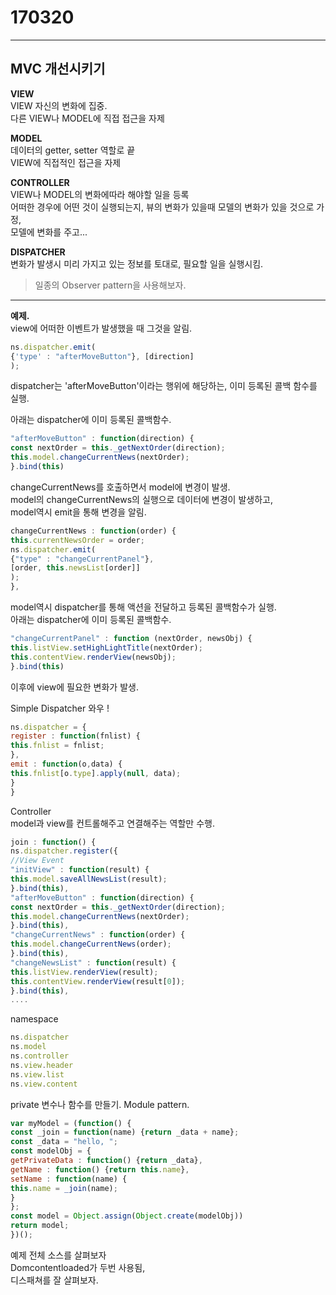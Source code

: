 170320
=====



----------

MVC 개선시키기
-----

**VIEW**  
VIEW 자신의 변화에 집중.  
다른 VIEW나 MODEL에 직접 접근을 자제  

**MODEL**  
데이터의 getter, setter 역할로 끝  
VIEW에 직접적인 접근을 자제  

**CONTROLLER**  
VIEW나 MODEL의 변화에따라 해야할 일을 등록  
어떠한 경우에 어떤 것이 실행되는지, 뷰의 변화가 있을때 모델의 변화가 있을 것으로 가정,  
모델에 변화를 주고...  

**DISPATCHER**  
변화가 발생시 미리 가지고 있는 정보를 토대로, 필요할 일을 실행시킴.  
>일종의 Observer pattern을 사용해보자.  

----------

**예제.**  
view에 어떠한 이벤트가 발생했을 때 그것을 알림.  
```js
ns.dispatcher.emit(
{'type' : "afterMoveButton"}, [direction]
);
```
dispatcher는 'afterMoveButton'이라는 행위에 해당하는, 이미 등록된 콜백
함수를 실행.  

아래는 dispatcher에 이미 등록된 콜백함수.
```js
"afterMoveButton" : function(direction) {
const nextOrder = this._getNextOrder(direction);
this.model.changeCurrentNews(nextOrder);
}.bind(this)
``` 
changeCurrentNews를 호출하면서 model에 변경이 발생.  
model의 changeCurrentNews의 실행으로 데이터에 변경이 발생하고,  
model역시 emit을 통해 변경을 알림.  

```js
changeCurrentNews : function(order) {
this.currentNewsOrder = order;
ns.dispatcher.emit(
{"type" : "changeCurrentPanel"},
[order, this.newsList[order]]
);
},
```

model역시 dispatcher를 통해 액션을 전달하고 등록된 콜백함수가 실행.  
아래는 dispatcher에 이미 등록된 콜백함수.

```js
"changeCurrentPanel" : function (nextOrder, newsObj) {
this.listView.setHighLightTitle(nextOrder);
this.contentView.renderView(newsObj);
}.bind(this)
```
이후에 view에 필요한 변화가 발생.


Simple Dispatcher
와우 !

```js
ns.dispatcher = {
register : function(fnlist) {
this.fnlist = fnlist;
},
emit : function(o,data) {
this.fnlist[o.type].apply(null, data);
}
}
```

Controller  
model과 view를 컨트롤해주고 연결해주는 역할만 수행.  

```js
join : function() {
ns.dispatcher.register({
//View Event
"initView" : function(result) {
this.model.saveAllNewsList(result);
}.bind(this),
"afterMoveButton" : function(direction) {
const nextOrder = this._getNextOrder(direction);
this.model.changeCurrentNews(nextOrder);
}.bind(this),
"changeCurrentNews" : function(order) {
this.model.changeCurrentNews(order);
}.bind(this),
"changeNewsList" : function(result) {
this.listView.renderView(result);
this.contentView.renderView(result[0]);
}.bind(this),
....
```

namespace

```js
ns.dispatcher
ns.model
ns.controller
ns.view.header
ns.view.list
ns.view.content
```

private 변수나 함수를 만들기.
Module pattern.
```js
var myModel = (function() {
const _join = function(name) {return _data + name};
const _data = "hello, ";
const modelObj = {
getPrivateData : function() {return _data},
getName : function() {return this.name},
setName : function(name) {
this.name = _join(name);
}
};
const model = Object.assign(Object.create(modelObj))
return model;
})();
```

예제 전체 소스를 살펴보자  
Domcontentloaded가 두번 사용됨,  
디스패쳐를 잘 살펴보자.  